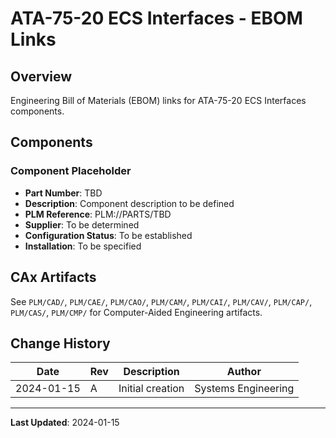 # ATA-75-20 ECS Interfaces - EBOM Links

## Overview

Engineering Bill of Materials (EBOM) links for ATA-75-20 ECS Interfaces components.

## Components

### Component Placeholder
- **Part Number**: TBD
- **Description**: Component description to be defined
- **PLM Reference**: PLM://PARTS/TBD
- **Supplier**: To be determined
- **Configuration Status**: To be established
- **Installation**: To be specified

## CAx Artifacts

See `PLM/CAD/`, `PLM/CAE/`, `PLM/CAO/`, `PLM/CAM/`, `PLM/CAI/`, `PLM/CAV/`, `PLM/CAP/`, `PLM/CAS/`, `PLM/CMP/` for Computer-Aided Engineering artifacts.

## Change History

| Date | Rev | Description | Author |
|------|-----|-------------|--------|
| 2024-01-15 | A | Initial creation | Systems Engineering |

---

**Last Updated**: 2024-01-15
